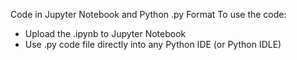 Code in Jupyter Notebook and Python .py Format
To use the code:
  - Upload the .ipynb to Jupyter Notebook
  - Use .py code file directly into any Python IDE (or Python IDLE)
